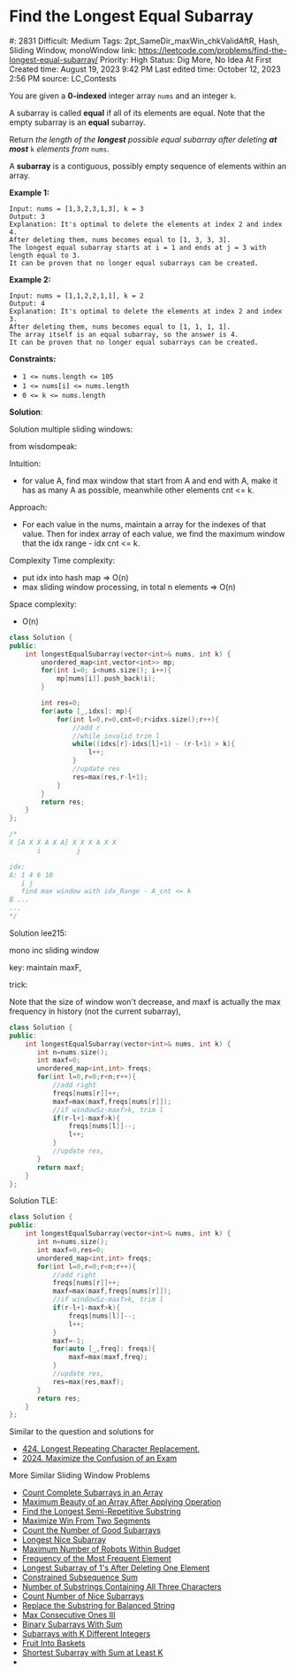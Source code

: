 # Find the Longest Equal Subarray

#: 2831
Difficult: Medium
Tags: 2pt_SameDir_maxWin_chkValidAftR, Hash, Sliding Window, monoWindow
link: https://leetcode.com/problems/find-the-longest-equal-subarray/
Priority: High
Status: Dig More, No Idea At First
Created time: August 19, 2023 9:42 PM
Last edited time: October 12, 2023 2:56 PM
source: LC_Contests

You are given a **0-indexed** integer array `nums` and an integer `k`.

A subarray is called **equal** if all of its elements are equal. Note that the empty subarray is an **equal** subarray.

Return *the length of the **longest** possible equal subarray after deleting **at most*** `k` *elements from* `nums`.

A **subarray** is a contiguous, possibly empty sequence of elements within an array.

**Example 1:**

```
Input: nums = [1,3,2,3,1,3], k = 3
Output: 3
Explanation: It's optimal to delete the elements at index 2 and index 4.
After deleting them, nums becomes equal to [1, 3, 3, 3].
The longest equal subarray starts at i = 1 and ends at j = 3 with length equal to 3.
It can be proven that no longer equal subarrays can be created.

```

**Example 2:**

```
Input: nums = [1,1,2,2,1,1], k = 2
Output: 4
Explanation: It's optimal to delete the elements at index 2 and index 3.
After deleting them, nums becomes equal to [1, 1, 1, 1].
The array itself is an equal subarray, so the answer is 4.
It can be proven that no longer equal subarrays can be created.

```

**Constraints:**

- `1 <= nums.length <= 105`
- `1 <= nums[i] <= nums.length`
- `0 <= k <= nums.length`

**Solution**:

Solution multiple sliding windows:

from wisdompeak:

Intuition:

- for value A, find max window that start from A and end with A, make it has as many A as possible, meanwhile other elements cnt <= k.

Approach:

- For each value in the nums, maintain a array for the indexes of that value.
Then for index array of each value, we find the maximum window that the idx range - idx cnt <= k.

Complexity
Time complexity:
- put idx into hash map => O(n)
- max sliding window processing, in total n elements => O(n)

Space complexity:
- O(n)

```cpp
class Solution {
public:
    int longestEqualSubarray(vector<int>& nums, int k) {
        unordered_map<int,vector<int>> mp;
        for(int i=0; i<nums.size(); i++){
            mp[nums[i]].push_back(i);
        }

        int res=0;
        for(auto [_,idxs]: mp){
            for(int l=0,r=0,cnt=0;r<idxs.size();r++){
                //add r
                //while invalid trim l
                while((idxs[r]-idxs[l]+1) - (r-l+1) > k){
                    l++;
                }
                //update res
                res=max(res,r-l+1);
            }
        }
        return res;
    }
};

/*
X [A X X A X A] X X X A X X
       i         j

idx:
A: 1 4 6 10
   i j
   find max window with idx_Range - A_cnt <= k
B ...
...
*/
```

Solution lee215:

mono inc sliding window

key: maintain maxF, 

trick: 

Note that the size of window won't decrease,
and maxf is actually the max frequency in history (not the current subarray),

```cpp
class Solution {
public:
    int longestEqualSubarray(vector<int>& nums, int k) {
       int n=nums.size();
       int maxf=0;
       unordered_map<int,int> freqs;
       for(int l=0,r=0;r<n;r++){
           //add right
           freqs[nums[r]]++;
           maxf=max(maxf,freqs[nums[r]]);
           //if windowSz-maxf>k, trim l
           if(r-l+1-maxf>k){
               freqs[nums[l]]--;
               l++;
           }
           //update res,
       }
       return maxf;
    }
};
```

Solution TLE:

```cpp
class Solution {
public:
    int longestEqualSubarray(vector<int>& nums, int k) {
       int n=nums.size();
       int maxf=0,res=0;
       unordered_map<int,int> freqs;
       for(int l=0,r=0;r<n;r++){
           //add right
           freqs[nums[r]]++;
           maxf=max(maxf,freqs[nums[r]]);
           //if windowSz-maxf>k, trim l
           if(r-l+1-maxf>k){
               freqs[nums[l]]--;
               l++;
           }
           maxf=-1;
           for(auto [_,freq]: freqs){
               maxf=max(maxf,freq);
           }
           //update res,
           res=max(res,maxf);
       }
       return res;
    }
};
```

Similar to the question and solutions for

- [424. Longest Repeating Character Replacement](https://leetcode.com/problems/longest-repeating-character-replacement/discuss/278271/JavaC%2B%2BPython-Sliding-Window-just-O(n)),
- [2024. Maximize the Confusion of an Exam](https://leetcode.com/problems/maximize-the-confusion-of-an-exam/discuss/1499049/JavaC%2B%2BPython-Sliding-Window-strict-O(n))

More Similar Sliding Window Problems

- [Count Complete Subarrays in an Array](https://leetcode.com/problems/count-complete-subarrays-in-an-array/discuss/3836137/JavaC%2B%2BPython-Sliding-Window-O(n))
- [Maximum Beauty of an Array After Applying Operation](https://leetcode.com/problems/maximum-beauty-of-an-array-after-applying-operation/discuss/3771308/JavaC%2B%2BPython-Sliding-Window)
- [Find the Longest Semi-Repetitive Substring](https://leetcode.com/problems/find-the-longest-semi-repetitive-substring/discuss/3629621/JavaC%2B%2BPython-Sliding-Window)
- [Maximize Win From Two Segments](https://leetcode.com/problems/maximize-win-from-two-segments/discuss/3141449/JavaC%2B%2BPython-DP-%2B-Sliding-Segment-O(n))
- [Count the Number of Good Subarrays](https://leetcode.com/problems/count-the-number-of-good-subarrays/discuss/3052559/C%2B%2BPython-Sliding-Window)
- [Longest Nice Subarray](https://leetcode.com/problems/longest-nice-subarray/discuss/2527496/Python-Sliding-Window)
- [Maximum Number of Robots Within Budget](https://leetcode.com/problems/maximum-number-of-robots-within-budget/discuss/2524838/Python-Sliding-Window-O(n))
- [Frequency of the Most Frequent Element](https://leetcode.com/problems/frequency-of-the-most-frequent-element/discuss/1175090/JavaC%2B%2BPython-Sliding-Window)
- [Longest Subarray of 1's After Deleting One Element](https://leetcode.com/problems/longest-subarray-of-1s-after-deleting-one-element/discuss/708112/JavaC%2B%2BPython-Sliding-Window-at-most-one-0)
- [Constrained Subsequence Sum](https://leetcode.com/problems/constrained-subsequence-sum/discuss/597751/JavaC++Python-O(N)-Decreasing-Deque)
- [Number of Substrings Containing All Three Characters](https://leetcode.com/problems/number-of-substrings-containing-all-three-characters/discuss/516977/JavaC++Python-Easy-and-Concise)
- [Count Number of Nice Subarrays](https://leetcode.com/problems/count-number-of-nice-subarrays/discuss/419378/JavaC%2B%2BPython-Sliding-Window-atMost(K)-atMost(K-1))
- [Replace the Substring for Balanced String](https://leetcode.com/problems/replace-the-substring-for-balanced-string/discuss/408978/javacpython-sliding-window/)
- [Max Consecutive Ones III](https://leetcode.com/problems/max-consecutive-ones-iii/discuss/247564/JavaC%2B%2BPython-Sliding-Window)
- [Binary Subarrays With Sum](https://leetcode.com/problems/binary-subarrays-with-sum/discuss/186683/)
- [Subarrays with K Different Integers](https://leetcode.com/problems/subarrays-with-k-different-integers/discuss/523136/JavaC%2B%2BPython-Sliding-Window)
- [Fruit Into Baskets](https://leetcode.com/problems/fruit-into-baskets/discuss/170740/Sliding-Window-for-K-Elements)
- [Shortest Subarray with Sum at Least K](https://leetcode.com/problems/shortest-subarray-with-sum-at-least-k/discuss/143726/C%2B%2BJavaPython-O(N)-Using-Deque)
-